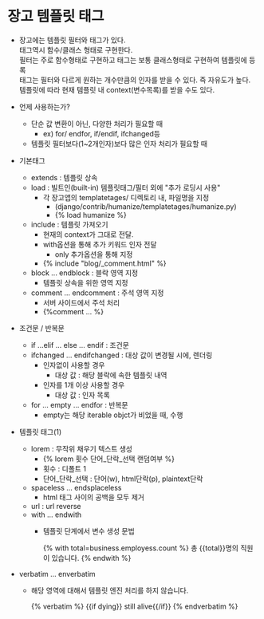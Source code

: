 # 장고 템플릿 태그

- 장고에는 템플릿 필터와 태그가 있다.<br>
태그역시 함수/클래스 형태로 구현한다.<br>
필터는 주로 함수형태로 구현하고 태그는 보통 클래스형태로 구현하여 템플릿에 등록<br>
태그는 필터와 다르게 원하는 개수만큼의 인자를 받을 수 있다. 즉 자유도가 높다.<br>
템플릿에 따라 현재 템플릿 내 context(변수목록)를 받을 수도 있다.

- 언제 사용하는가?
    - 단순 값 변환이 아닌, 다양한 처리가 필요할 때
        - ex) for/ endfor, if/endif, ifchanged등
    - 템플릿 필터보다(1~2개인자)보다 많은 인자 처리가 필요할 때

- 기본태그
    - extends : 템플릿 상속
    - load : 빌트인(built-in) 템플릿태그/필터 외에 "추가 로딩시 사용"
        - 각 장고앱의 templatetages/ 디렉토리 내, 파일명을 지정
            - (django/contrib/humanize/templatetages/humanize.py)
            - {% load humanize %}
    - include : 템플릿 가져오기
        - 현재의 context가 그대로 전달.
        - with옵션을 통해 추가 키워드 인자 전달
            - only 추가옵션을 통해 지정
        - {% include "blog/_comment.html" %}
    - block ... endblock : 블락 영역 지정
        - 템플릿 상속을 위한 영역 지정
    - comment ... endcomment : 주석 영역 지정
        - 서버 사이드에서 주석 처리
        - {%comment ... %}
        
- 조건문 / 반복문
    - if ...elif ... else ... endif : 조건문
    - ifchanged ... endifchanged : 대상 값이 변경될 시에, 렌더링
        - 인자없이 사용할 경우
            - 대상 값 : 해당 블락에 속한 템플릿 내역
        - 인자를 1개 이상 사용할 경우
            - 대상 값 : 인자 목록
    - for ... empty ... endfor : 반복문
        - empty는 해당 iterable objct가 비었을 때, 수행
        
- 템플릿 태그(1)
    - lorem : 무작위 채우기 텍스트 생성
        - {% lorem 횟수 단어_단락_선택 랜덤여부 %}
        - 횟수 : 디폴트 1
        - 단어_단락_선택 : 단어(w), html단락(p), plaintext단락
    - spaceless ... endsplaceless
        - html 태그 사이의 공백을 모두 제거
    - url : url reverse
    - with ... endwith
        - 템플릿 단계에서 변수 생성 문법
        
            
            {% with total=business.employess.count %}
                총 {{total}}명의 직원이 있습니다.
            {% endwith %}


- verbatim ... enverbatim
    - 해당 영역에 대해서 템플릿 엔진 처리를 하지 않습니다.
        
        
        {% verbatim %}
            {{if dying}} still alive{{/if}}
        {% endverbatim %}

         